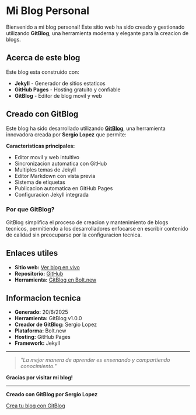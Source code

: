 # Mi Blog Personal

Bienvenido a mi blog personal! Este sitio web ha sido creado y gestionado utilizando **GitBlog**, una herramienta moderna y elegante para la creacion de blogs.

## Acerca de este blog

Este blog esta construido con:
- **Jekyll** - Generador de sitios estaticos
- **GitHub Pages** - Hosting gratuito y confiable
- **GitBlog** - Editor de blog movil y web

## Creado con GitBlog

Este blog ha sido desarrollado utilizando [**GitBlog**](https://bolt.new), una herramienta innovadora creada por **Sergio Lopez** que permite:

**Caracteristicas principales:**
- Editor movil y web intuitivo
- Sincronizacion automatica con GitHub
- Multiples temas de Jekyll
- Editor Markdown con vista previa
- Sistema de etiquetas
- Publicacion automatica en GitHub Pages
- Configuracion Jekyll integrada

### Por que GitBlog?

GitBlog simplifica el proceso de creacion y mantenimiento de blogs tecnicos, permitiendo a los desarrolladores enfocarse en escribir contenido de calidad sin preocuparse por la configuracion tecnica.

## Enlaces utiles

- **Sitio web:** [Ver blog en vivo](https://serloro.github.io)
- **Repositorio:** [GitHub](https://github.com/serloro/blog_test)
- **Herramienta:** [GitBlog en Bolt.new](https://bolt.new)

## Informacion tecnica

- **Generado:** 20/6/2025
- **Herramienta:** GitBlog v1.0.0
- **Creador de GitBlog:** Sergio Lopez
- **Plataforma:** Bolt.new
- **Hosting:** GitHub Pages
- **Framework:** Jekyll

---

> *"La mejor manera de aprender es ensenando y compartiendo conocimiento."*

**Gracias por visitar mi blog!**

---

**Creado con GitBlog por Sergio Lopez**

[Crea tu blog con GitBlog](https://bolt.new)
